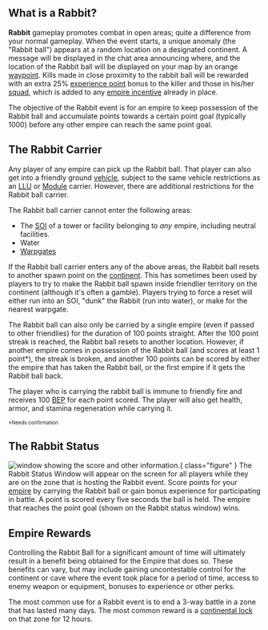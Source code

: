 ## What is a Rabbit?

**Rabbit** gameplay promotes combat in open areas; quite a difference from your
normal gameplay. When the event starts, a unique anomaly (the "Rabbit ball")
appears at a random location on a designated continent. A message will be
displayed in the chat area announcing where, and the location of the Rabbit ball
will be displayed on your map by an orange [waypoint](Waypoint.md). Kills made
in close proximity to the rabbit ball will be rewarded with an extra 25%
[experience point](Battle_Experience_Points.md) bonus to the killer and those in
his/her [squad](Squad.md), which is added to any
[empire incentive](../etc/Empire_Incentives.md) already in place.

The objective of the Rabbit event is for an empire to keep possession of the
Rabbit ball and accumulate points towards a certain point goal (typically 1000)
before any other empire can reach the same point goal.

## The Rabbit Carrier

Any player of any empire can pick up the Rabbit ball. That player can also get
into a friendly ground [vehicle](../vehicles/Vehicle.md), subject to the same
vehicle restrictions as an [LLU](Lattice_Logic_Unit.md) or
[Module](../etc/Modules.md) carrier. However, there are additional restrictions
for the Rabbit ball carrier.

The Rabbit ball carrier cannot enter the following areas:

- The [SOI](../locations/Sphere_of_Influence.md) of a tower or facility
  belonging to <i>any</i> empire, including neutral facilities.
- Water
- [Warpgates](../locations/Warpgate.md)

If the Rabbit ball carrier enters any of the above areas, the Rabbit ball resets
to another spawn point on the [continent](../locations/Continent.md). This has
sometimes been used by players to try to make the Rabbit ball spawn inside
friendlier territory on the continent (although it's often a gamble). Players
trying to force a reset will either run into an SOI, "dunk" the Rabbit (run into
water), or make for the nearest warpgate.

The Rabbit ball can also only be carried by a single empire (even if passed to
other friendlies) for the duration of 100 points straight. After the 100 point
streak is reached, the Rabbit ball resets to another location. However, if
another empire comes in possession of the Rabbit ball (and scores at least 1
point\*), the streak is broken, and another 100 points can be scored by either
the empire that has taken the Rabbit ball, or the first empire if it gets the
Rabbit ball back.

The player who is carrying the rabbit ball is immune to friendly fire and
receives 100 [BEP](Battle_Experience_Points.md) for each point scored. The
player will also get health, armor, and stamina regeneration while carrying it.

<font size="1">\*Needs confirmation</font>

## The Rabbit Status

![ window showing the score
and other information.](../images/RabbitWindow.png){ class="figure" } The Rabbit Status Window will appear on the screen for all
players while they are on the zone that is hosting the Rabbit event. Score
points for your [empire](Empire.md) by carrying the Rabbit ball or gain bonus
experience for participating in battle. A point is scored every five seconds the
ball is held. The empire that reaches the point goal (shown on the Rabbit status
window) wins.

## Empire Rewards

Controlling the Rabbit Ball for a significant amount of time will ultimately
result in a benefit being obtained for the Empire that does so. These benefits
can vary, but may include gaining uncontestable control for the continent or
cave where the event took place for a period of time, access to enemy weapon or
equipment, bonuses to experience or other perks.

The most common use for a Rabbit event is to end a 3-way battle in a zone that
has lasted many days. The most common reward is a
[continental lock](../etc/Continental_lock.md) on that zone for 12 hours.
